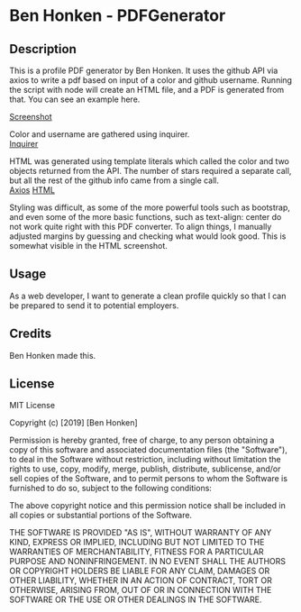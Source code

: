 # Ben Honken - PDFGenerator

## Description

This is a profile PDF generator by Ben Honken.  It uses the github API via axios to write a pdf based on input of a color and github username.  Running the script with node will create an HTML file, and a PDF is generated from that.  You can see an example here.  

[Screenshot](demo.gif)

Color and username are gathered using inquirer.  
[Inquirer](inquirer.png)

HTML was generated using template literals which called the color and two objects returned from the API.  The number of stars required a separate call, but all the rest of the github info came from a single call.  
[Axios](axios.png)
[HTML](html.png)

Styling was difficult, as some of the more powerful tools such as bootstrap, and even some of the more basic functions, such as text-align: center do not work quite right with this PDF converter.  To align things, I manually adjusted margins by guessing and checking what would look good.  This is somewhat visible in the HTML screenshot.  


## Usage

As a web developer, I want to generate a clean profile quickly so that I can be prepared to send it to potential employers.

## Credits

Ben Honken made this.

## License

MIT License

Copyright (c) [2019] [Ben Honken]

Permission is hereby granted, free of charge, to any person obtaining a copy
of this software and associated documentation files (the "Software"), to deal
in the Software without restriction, including without limitation the rights
to use, copy, modify, merge, publish, distribute, sublicense, and/or sell
copies of the Software, and to permit persons to whom the Software is
furnished to do so, subject to the following conditions:

The above copyright notice and this permission notice shall be included in all
copies or substantial portions of the Software.

THE SOFTWARE IS PROVIDED "AS IS", WITHOUT WARRANTY OF ANY KIND, EXPRESS OR
IMPLIED, INCLUDING BUT NOT LIMITED TO THE WARRANTIES OF MERCHANTABILITY,
FITNESS FOR A PARTICULAR PURPOSE AND NONINFRINGEMENT. IN NO EVENT SHALL THE
AUTHORS OR COPYRIGHT HOLDERS BE LIABLE FOR ANY CLAIM, DAMAGES OR OTHER
LIABILITY, WHETHER IN AN ACTION OF CONTRACT, TORT OR OTHERWISE, ARISING FROM,
OUT OF OR IN CONNECTION WITH THE SOFTWARE OR THE USE OR OTHER DEALINGS IN THE
SOFTWARE.
